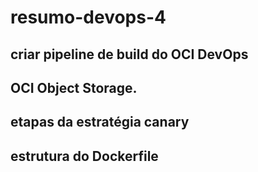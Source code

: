 # resumo-devops-4

## criar pipeline de build do OCI DevOps

## OCI Object Storage.

## etapas da estratégia canary

## estrutura do Dockerfile


